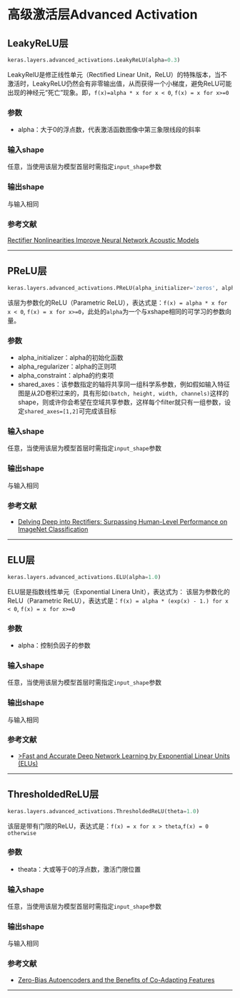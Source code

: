 # 高级激活层Advanced Activation

## LeakyReLU层
```python
keras.layers.advanced_activations.LeakyReLU(alpha=0.3)
```
LeakyRelU是修正线性单元（Rectified Linear Unit，ReLU）的特殊版本，当不激活时，LeakyReLU仍然会有非零输出值，从而获得一个小梯度，避免ReLU可能出现的神经元“死亡”现象。即，```f(x)=alpha * x for x < 0```, ```f(x) = x for x>=0```

### 参数

* alpha：大于0的浮点数，代表激活函数图像中第三象限线段的斜率

### 输入shape

任意，当使用该层为模型首层时需指定```input_shape```参数

### 输出shape

与输入相同

### 参考文献

[Rectifier Nonlinearities Improve Neural Network Acoustic Models](https://web.stanford.edu/~awni/papers/relu_hybrid_icml2013_final.pdf)

***

## PReLU层
```python
keras.layers.advanced_activations.PReLU(alpha_initializer='zeros', alpha_regularizer=None, alpha_constraint=None, shared_axes=None)
```
该层为参数化的ReLU（Parametric ReLU），表达式是：```f(x) = alpha * x for x < 0```, ```f(x) = x for x>=0```，此处的```alpha```为一个与xshape相同的可学习的参数向量。

### 参数

* alpha_initializer：alpha的初始化函数
* alpha_regularizer：alpha的正则项
* alpha_constraint：alpha的约束项
* shared_axes：该参数指定的轴将共享同一组科学系参数，例如假如输入特征图是从2D卷积过来的，具有形如`(batch, height, width, channels)`这样的shape，则或许你会希望在空域共享参数，这样每个filter就只有一组参数，设定`shared_axes=[1,2]`可完成该目标

### 输入shape

任意，当使用该层为模型首层时需指定```input_shape```参数

### 输出shape

与输入相同

### 参考文献

* [Delving Deep into Rectifiers: Surpassing Human-Level Performance on ImageNet Classification](http://arxiv.org/pdf/1502.01852v1.pdf)

***

## ELU层
```python
keras.layers.advanced_activations.ELU(alpha=1.0)
```
ELU层是指数线性单元（Exponential Linera Unit），表达式为：
该层为参数化的ReLU（Parametric ReLU），表达式是：```f(x) = alpha * (exp(x) - 1.) for x < 0```, ```f(x) = x for x>=0```

### 参数

* alpha：控制负因子的参数

### 输入shape

任意，当使用该层为模型首层时需指定```input_shape```参数

### 输出shape

与输入相同

### 参考文献

* [>Fast and Accurate Deep Network Learning by Exponential Linear Units (ELUs)](http://arxiv.org/pdf/1511.07289v1.pdf)

***

## ThresholdedReLU层
```python
keras.layers.advanced_activations.ThresholdedReLU(theta=1.0)
```
该层是带有门限的ReLU，表达式是：```f(x) = x for x > theta```,```f(x) = 0 otherwise```

### 参数

* theata：大或等于0的浮点数，激活门限位置

### 输入shape

任意，当使用该层为模型首层时需指定```input_shape```参数

### 输出shape

与输入相同

### 参考文献

* [Zero-Bias Autoencoders and the Benefits of Co-Adapting Features](http://arxiv.org/pdf/1402.3337.pdf)

***